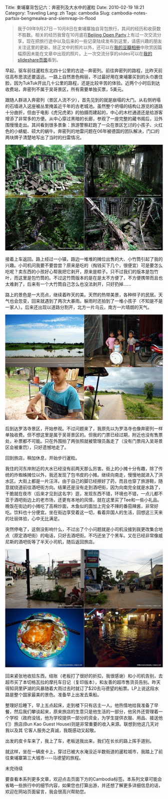 Title: 柬埔寨背包记六：奔密列及大水中的暹粒
Date: 2010-02-19 18:21
Category: Traveling
Lang: zh
Tags: cambodia
Slug: cambodia-notes-partsix-bengmealea-and-siemreap-in-flood

>我于09年9月27日－10月8日在柬埔寨独自背包旅行，其间的经历和收获数不胜数。相关的经历我曾在10月底在[Beijing Open Party](http://www.beijing-open-party.org)上有过一次交流分享，现在把旅行途中以及后来的一些记录陆续发布到这里，请感兴趣的朋友关注这里的更新。除正文中的照片以外，还可以在[我的豆瓣相册](http://www.douban.com/photos/album/20098136/)中欣赏因篇幅原因未能在文章中出现的照片。上一次交流分享的slides可以在[我的slideshare页面](http://www.slideshare.net/CNBorn)看到。


早起，驱车前往暹粒东北四十公里的古迹--奔密列。前往奔密列的路程，比昨天前往高布思滨还要遥远。一路上自然景色绚丽，不过最好用在柬埔寨买到的头巾裹住脸，因为TukTuk开出几十公里的路程，还是比较辛苦的体验。近两个小时后到达收费站，奔密列不属于吴哥景区，所有需要单独买票，5美元。

跟随人群进入奔密列（景区人流不少），首先见到的就是崩塌的大门。从右侧坍塌的石墙进入这座被丛里掩盖近千年的古老城池。虽然整个坍塌的结构让游览的道路十分曲折，但由于电影《虎兄虎弟》的拍摄而建起的，中心的木栏通道还是给游客增添了非常多的方便。从中心穿过黑暗的长廊，参观了一座完整的藏书阁后，沿外围慢慢走出。其间看到很多景象：旅游警察赶跑了一众在景区乞讨的小孩子、火红色的小蜻蜓、硕大的蜗牛。奔密列的地雷问题在06年被德国的团队解决，门口的两块牌子清楚地写出了当时的扫雷情况。

![](images/travel/cambodia/125-bengmealea-thumb-600x402-122.jpg)

接着上车返回。路上经过一小镇，路边一堆堆的摊位出售的大、小竹筒引起了我的兴趣。小司机问我要不要尝尝？原来是吃的（掏钱买下几个，很便宜）可是要怎么吃呢？卖东西的小孩好心帮我把它剥开，原来是粽子。只不过我们的版本是包竹叶，而这里是包竹筒的。不过这竹筒版本的是在是太不方便了，不方便携带而且也太难剥了，后来有一个大竹筒自己怎么也没法剥开，只好扔掉......

路上的景色是一大亮点，继续着昨天的美。天然的热带美景，各种样子的民居。天气也会忽变，回来就遇到了两次大暴雨。躲雨时还拍到了一堆小孩子（不知是不是一家人）。后来还出现以道路分割开，北方一片乌云，南方一片晴朗的天气。

![](images/travel/cambodia/127-waytobengmealea-thumb-600x402-123.jpg)

后到达罗洛寺景区，开始参观。不过问题来了，我原先以为罗洛寺也像奔密列一样单独收费。但不想这里是属于吴哥景区的。但我的门票已经过期，附近也没有售票处，补票都不可能。只在外围拍了两张照就被管理员轰走了（没有门票闯入吴哥景区会被重罚），只好遗憾地走了。

回到旅店，稍加休息，开始步行暹粒。

我住的河东岸附近的大水已经没有前两天那么厉害。街上的小摊十分有趣，除了传统的炸蜘蛛摊位以外，我还发现了包书皮的小摊。继续向南走，慢慢地就进入了洪水区。大街上都是一片汪洋。由于自己的脚已经擦好了药，而且也穿了旅游鞋，随意就绕道前往酒吧街方向。结果还是没有走到酒吧街，因为向南完全就是水路了，干脆就在夜市（后来才见到这名字）逛，发现东西不错，环境也不错，一点儿都不亚于酒吧街边上的老市场，还更有本地的风情，就在这里买了Tee和一些小礼品。晚饭在街边的小摊吃了高棉炒面，木鱼似的面加上完全不辣的番茄辣酱，非常好吃。饮料也十分便宜。坐在街边享受着这一切，看着异国人的生活，回想这三天来的壮丽体验，心中无比满足。

突然停电了，这倒没影响什么，不过出了个小问题就是小司机没接到我更改集合地点（原定酒吧街）的电话，只好去酒吧街。不巧还坐了个黑车。又在已经非常像威尼斯的酒吧街等了半天小司机，随后返回旅店。

![](images/travel/cambodia/129-siemreap-thumb-600x450-124.jpg)

回来紧张地收拾东西，结账（老板打了很好的折扣，我很感谢）和小司机告别，去超市买了本切格瓦拉的摩托车日记（复印版本），和友善的超市售货员告别。昨天得知洞里萨湖的风暴随着大雨过去时就订了$20去马德望的船票。LP上说这段水路是整个国家最美的景色。准备早上出发去乘船。

整理好后睡下，早上五点起床，走到楼下只有店主一人。他热情地给我准备了早餐，然后我们攀谈起来，原来旅店的生意只是他生活的一部分，他另外还管理着一个学校（政府没钱，他为学校提供一部分的资金，为学生提供衣服、用品、接送他们）旅店(Bun Kao Guest House)则是非常重要的收入来源。联想到他这几天对我以及其 它客人服务之真诚，我既感动又起敬。

出发的皮卡车来了，我上了车，老板送我出来，我们在长长的路上挥手道别。

就这样，坐在一辆皮卡上，穿过已被大水淹没近半数街道的暹粒城市，我踏上了前往柬埔寨第三大城市----马德望的旅程。

未完待续

要查看本系列更多文章，欢迎点击页面下方的Cambodia标签。本系列文章可能会省略一些旅行中的细节内容，如果您也打算出游，并还想了解更多详细信息的话，欢迎在网站页面留言，我会很高兴帮助您。
